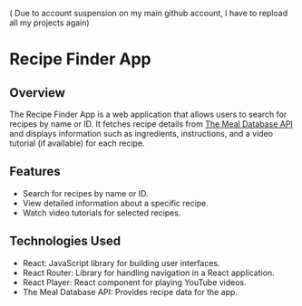 ( Due to account suspension on my main github account, I have to repload all my projects again)

# Recipe Finder App

## Overview

The Recipe Finder App is a web application that allows users to search for recipes by name or ID. It fetches recipe details from [The Meal Database API](https://www.themealdb.com/api.php) and displays information such as ingredients, instructions, and a video tutorial (if available) for each recipe.

## Features

- Search for recipes by name or ID.
- View detailed information about a specific recipe.
- Watch video tutorials for selected recipes.

## Technologies Used

- React: JavaScript library for building user interfaces.
- React Router: Library for handling navigation in a React application.
- React Player: React component for playing YouTube videos.
- The Meal Database API: Provides recipe data for the app.


